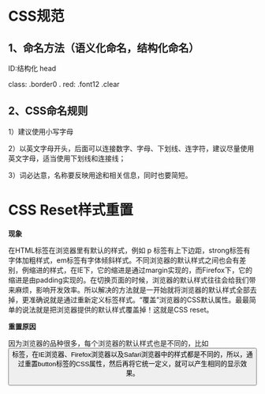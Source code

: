 # CSS规范

## 1、命名方法（语义化命名，结构化命名）

ID:结构化   head   

class: .border0    . red:    .font12      .clear

## 2、CSS命名规则

1）建议使用小写字母

2）以英文字母开头，后面可以连接数字、字母、下划线、连字符，建议尽量使用英文字母，适当使用下划线和连接线；

3）词必达意，名称要反映用途和相关信息，同时也要简短。

# CSS Reset样式重置

**现象**

在HTML标签在浏览器里有默认的样式，例如 p 标签有上下边距，strong标签有字体加粗样式，em标签有字体倾斜样式。不同浏览器的默认样式之间也会有差别，例缩进的样式，在IE下，它的缩进是通过margin实现的，而Firefox下，它的缩进是由padding实现的。在切换页面的时候，浏览器的默认样式往往会给我们带来麻烦，影响开发效率。所以解决的方法就是一开始就将浏览器的默认样式全部去掉，更准确说就是通过重新定义标签样式。“覆盖”浏览器的CSS默认属性。最最简单的说法就是把浏览器提供的默认样式覆盖掉！这就是CSS reset。

**重置原因**

因为浏览器的品种很多，每个浏览器的默认样式也是不同的，比如<button>标签，在IE浏览器、Firefox浏览器以及Safari浏览器中的样式都是不同的，所以，通过重置button标签的CSS属性，然后再将它统一定义，就可以产生相同的显示效果。


